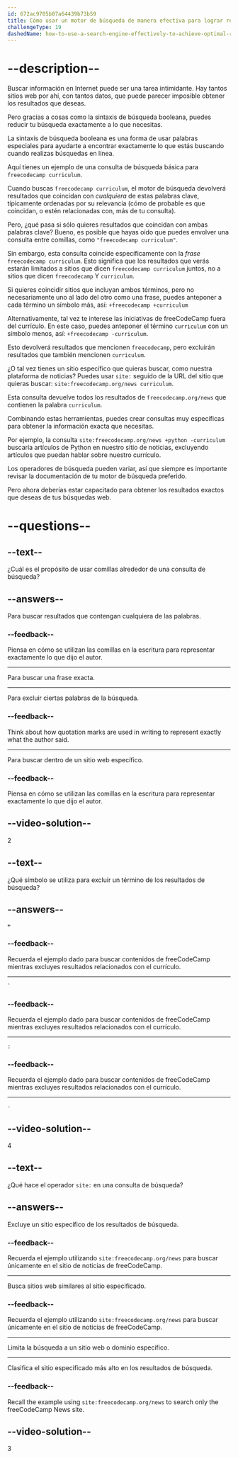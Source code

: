 ```yaml
---
id: 672ac9705b07a64439b73b59
title: Cómo usar un motor de búsqueda de manera efectiva para lograr resultados óptimos
challengeType: 19
dashedName: how-to-use-a-search-engine-effectively-to-achieve-optimal-results
---
```


# --description--

Buscar información en Internet puede ser una tarea intimidante. Hay tantos sitios web por ahí, con tantos datos, que puede parecer imposible obtener los resultados que deseas.

Pero gracias a cosas como la sintaxis de búsqueda booleana, puedes reducir tu búsqueda exactamente a lo que necesitas.

La sintaxis de búsqueda booleana es una forma de usar palabras especiales para ayudarte a encontrar exactamente lo que estás buscando cuando realizas búsquedas en línea.

Aquí tienes un ejemplo de una consulta de búsqueda básica para `freecodecamp curriculum`.

Cuando buscas `freecodecamp curriculum`, el motor de búsqueda devolverá resultados que coincidan con *cualquiera* de estas palabras clave, típicamente ordenadas por su relevancia (cómo de probable es que coincidan, o estén relacionadas con, más de tu consulta).

Pero, ¿qué pasa si sólo quieres resultados que coincidan con ambas palabras clave? Bueno, es posible que hayas oído que puedes envolver una consulta entre comillas, como `"freecodecamp curriculum"`.

Sin embargo, esta consulta coincide específicamente con la *frase* `freecodecamp curriculum`. Esto significa que los resultados que verás estarán limitados a sitios que dicen `freecodecamp curriculum` juntos, no a sitios que dicen `freecodecamp` Y `curriculum`.

Si quieres coincidir sitios que incluyan ambos términos, pero no necesariamente uno al lado del otro como una frase, puedes anteponer a cada término un símbolo más, así: `+freecodecamp +curriculum`

Alternativamente, tal vez te interese las iniciativas de freeCodeCamp fuera del currículo. En este caso, puedes anteponer el término `curriculum` con un símbolo menos, así: `+freecodecamp -curriculum`.

Esto devolverá resultados que mencionen `freecodecamp`, pero excluirán resultados que también mencionen `curriculum`.

¿O tal vez tienes un sitio específico que quieras buscar, como nuestra plataforma de noticias? Puedes usar `site:` seguido de la URL del sitio que quieras buscar: `site:freecodecamp.org/news curriculum`.

Esta consulta devuelve todos los resultados de `freecodecamp.org/news` que contienen la palabra `curriculum`.

Combinando estas herramientas, puedes crear consultas muy específicas para obtener la información exacta que necesitas.

Por ejemplo, la consulta `site:freecodecamp.org/news +python -curriculum` buscaría artículos de Python en nuestro sitio de noticias, excluyendo artículos que puedan hablar sobre nuestro currículo.

Los operadores de búsqueda pueden variar, así que siempre es importante revisar la documentación de tu motor de búsqueda preferido.

Pero ahora deberías estar capacitado para obtener los resultados exactos que deseas de tus búsquedas web.

# --questions--

## --text--

¿Cuál es el propósito de usar comillas alrededor de una consulta de búsqueda?

## --answers--

Para buscar resultados que contengan cualquiera de las palabras.

### --feedback--

Piensa en cómo se utilizan las comillas en la escritura para representar exactamente lo que dijo el autor.

---

Para buscar una frase exacta.

---

Para excluir ciertas palabras de la búsqueda.

### --feedback--

Think about how quotation marks are used in writing to represent exactly what the author said.

---

Para buscar dentro de un sitio web específico.

### --feedback--

Piensa en cómo se utilizan las comillas en la escritura para representar exactamente lo que dijo el autor.

## --video-solution--

2

## --text--

¿Qué símbolo se utiliza para excluir un término de los resultados de búsqueda?

## --answers--

`+`

### --feedback--

Recuerda el ejemplo dado para buscar contenidos de freeCodeCamp mientras excluyes resultados relacionados con el currículo.

---

`` ` ``

### --feedback--

Recuerda el ejemplo dado para buscar contenidos de freeCodeCamp mientras excluyes resultados relacionados con el currículo.

---

`:`

### --feedback--

Recuerda el ejemplo dado para buscar contenidos de freeCodeCamp mientras excluyes resultados relacionados con el currículo.

---

`-`

## --video-solution--

4

## --text--

¿Qué hace el operador `site:` en una consulta de búsqueda?

## --answers--

Excluye un sitio específico de los resultados de búsqueda.

### --feedback--

Recuerda el ejemplo utilizando `site:freecodecamp.org/news` para buscar únicamente en el sitio de noticias de freeCodeCamp.

---

Busca sitios web similares al sitio especificado.

### --feedback--

Recuerda el ejemplo utilizando `site:freecodecamp.org/news` para buscar únicamente en el sitio de noticias de freeCodeCamp.

---

Limita la búsqueda a un sitio web o dominio específico.

---

Clasifica el sitio especificado más alto en los resultados de búsqueda.

### --feedback--

Recall the example using `site:freecodecamp.org/news` to search only the freeCodeCamp News site.

## --video-solution--

3
